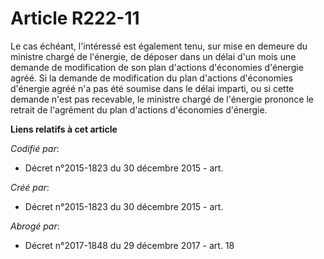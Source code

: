 # Article R222-11

Le cas échéant, l'intéressé est également tenu, sur mise en demeure du ministre chargé de l'énergie, de déposer dans un délai
d'un mois une demande de modification de son plan d'actions d'économies d'énergie agréé. Si la demande de modification du
plan d'actions d'économies d'énergie agréé n'a pas été soumise dans le délai imparti, ou si cette demande n'est pas
recevable, le ministre chargé de l'énergie prononce le retrait de l'agrément du plan d'actions d'économies d'énergie.

**Liens relatifs à cet article**

_Codifié par_:

  - Décret n°2015-1823 du 30 décembre 2015 - art.

_Créé par_:

  - Décret n°2015-1823 du 30 décembre 2015 - art.

_Abrogé par_:

  - Décret n°2017-1848 du 29 décembre 2017 - art. 18
